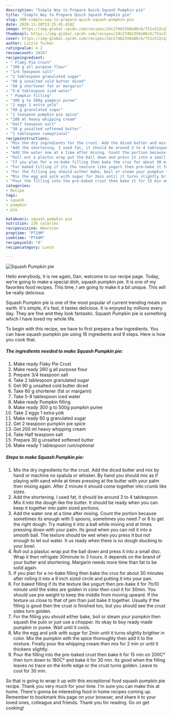 ```yaml
---
description: "Simple Way to Prepare Quick Squash Pumpkin pie"
title: "Simple Way to Prepare Quick Squash Pumpkin pie"
slug: 400-simple-way-to-prepare-quick-squash-pumpkin-pie
date: 2020-11-20T23:25:45.018Z
image: https://img-global.cpcdn.com/recipes/2dc27462350a86c6/751x532cq70/squash-pumpkin-pie-recipe-main-photo.jpg
thumbnail: https://img-global.cpcdn.com/recipes/2dc27462350a86c6/751x532cq70/squash-pumpkin-pie-recipe-main-photo.jpg
cover: https://img-global.cpcdn.com/recipes/2dc27462350a86c6/751x532cq70/squash-pumpkin-pie-recipe-main-photo.jpg
author: Lizzie Tucker
ratingvalue: 4.2
reviewcount: 38267
recipeingredient:
- " Flaky Pie Crust"
- "260 g all purpose flour"
- "3/4 teaspoon salt"
- "2 tablespoon granulated sugar"
- "90 g unsalted cold butter diced"
- "60 g shortener fat or margarin"
- "5-8 tablespoon iced water"
- " Pumpkin filling"
- "300 g to 500g pumpkin puree"
- "2 eggs 1 extra yolk"
- "60 g granulated sugar"
- "2 teaspoon pumpkin pie spice"
- "200 ml heavy whipping cream"
- "Half teaspoon salt"
- "30 g unsalted softened butter"
- "1 tablespoon rumoptional"
recipeinstructions:
- "Mix the dry ingredients for the crust. Add the diced butter and mix by hand or machine no spatula or whisker. By hand you should mix as if playing with sand while at times pressing at the butter with your palm then mixing again. After 2 minute it should come together into crumb like sizes."
- "Add the shortening. I used fat, it should be around 3 to 4 tablespoon. Mix it into the dough like the butter. It should be ready when you can keep it together into palm sized portions."
- "Add the water one at a time after mixing. Count the portion because sometimes its enough with 5 spoons, sometimes you need 7 or 8 to get the right dough. Try making it into a ball while mixing and at times pressing down with your palm. Its good when you can roll it into a smooth ball. The texture should be wet when you press it but not enough to let out water. It us ready when there is no dough stucking to your bowl."
- "Roll out a plastuc wrap put the ball down and press it into a small disc. Wrap it then refrigate 30minute to 3 hours. It depends on the brand of your butter and shortening. Margarin needs more time than fat to be solid again."
- "If you plan for a no-bake filling then bake the crus for about 30 minutes after rolling it into a 9 inch sized circle and putting it into your pan."
- "For baked filling if its the texture like yogurt then pre-bake it for 7to10 minute until the sides are golden in color then cool it for 30min. You should use pie weight to keep the middle from moving upward. If the texture us close to that of jam than just bake it together. Usually if the filling is good then the crust is finished too, but you should see the crust sides turn golden."
- "For the filling you should either bake, boil or steam your pumpkin then squash the pulo or just use a chopper. Its okay to buy ready made pumpkin or puree. Wait until it cools."
- "Mix the egg and yolk with sugar for 2min until it turns slightly brigther in color. Mix the pumpkin with the spice thoroughly then add it to the mixture. Finally pour the whipping cream then mix for 2 min or until it thickens slightly."
- "Pour the filling into the pre-baked crust then bake it for 15 min on 200C° then turn down to 180C° and bake it for 30 min. Its good when the filling leaves no trace on the knife edge or the crust turns golden. Leave to cool for 30 min."
categories:
- Recipe
tags:
- squash
- pumpkin
- pie

katakunci: squash pumpkin pie 
nutrition: 236 calories
recipecuisine: American
preptime: "PT19M"
cooktime: "PT44M"
recipeyield: "4"
recipecategory: Lunch

---
```



![Squash Pumpkin pie](https://img-global.cpcdn.com/recipes/2dc27462350a86c6/751x532cq70/squash-pumpkin-pie-recipe-main-photo.jpg)

Hello everybody, it is me again, Dan, welcome to our recipe page. Today, we're going to make a special dish, squash pumpkin pie. It is one of my favorites food recipes. This time, I am going to make it a bit unique. This will be really delicious.



Squash Pumpkin pie is one of the most popular of current trending meals on earth. It's simple, it's fast, it tastes delicious. It is enjoyed by millions every day. They are fine and they look fantastic. Squash Pumpkin pie is something which I have loved my whole life.


To begin with this recipe, we have to first prepare a few ingredients. You can have squash pumpkin pie using 16 ingredients and 9 steps. Here is how you cook that.

<!--inarticleads1-->

##### The ingredients needed to make Squash Pumpkin pie:

1. Make ready  Flaky Pie Crust
1. Make ready 260 g all purpose flour
1. Prepare 3/4 teaspoon salt
1. Take 2 tablespoon granulated sugar
1. Get 90 g unsalted cold butter diced
1. Take 60 g shortener (fat or margarin)
1. Take 5-8 tablespoon iced water
1. Make ready  Pumpkin filling
1. Make ready 300 g to 500g pumpkin puree
1. Take 2 eggs 1 extra yolk
1. Make ready 60 g granulated sugar
1. Get 2 teaspoon pumpkin pie spice
1. Get 200 ml heavy whipping cream
1. Take Half teaspoon salt
1. Prepare 30 g unsalted softened butter
1. Make ready 1 tablespoon rum/optional




<!--inarticleads2-->

##### Steps to make Squash Pumpkin pie:

1. Mix the dry ingredients for the crust. Add the diced butter and mix by hand or machine no spatula or whisker. By hand you should mix as if playing with sand while at times pressing at the butter with your palm then mixing again. After 2 minute it should come together into crumb like sizes.
1. Add the shortening. I used fat, it should be around 3 to 4 tablespoon. Mix it into the dough like the butter. It should be ready when you can keep it together into palm sized portions.
1. Add the water one at a time after mixing. Count the portion because sometimes its enough with 5 spoons, sometimes you need 7 or 8 to get the right dough. Try making it into a ball while mixing and at times pressing down with your palm. Its good when you can roll it into a smooth ball. The texture should be wet when you press it but not enough to let out water. It us ready when there is no dough stucking to your bowl.
1. Roll out a plastuc wrap put the ball down and press it into a small disc. Wrap it then refrigate 30minute to 3 hours. It depends on the brand of your butter and shortening. Margarin needs more time than fat to be solid again.
1. If you plan for a no-bake filling then bake the crus for about 30 minutes after rolling it into a 9 inch sized circle and putting it into your pan.
1. For baked filling if its the texture like yogurt then pre-bake it for 7to10 minute until the sides are golden in color then cool it for 30min. You should use pie weight to keep the middle from moving upward. If the texture us close to that of jam than just bake it together. Usually if the filling is good then the crust is finished too, but you should see the crust sides turn golden.
1. For the filling you should either bake, boil or steam your pumpkin then squash the pulo or just use a chopper. Its okay to buy ready made pumpkin or puree. Wait until it cools.
1. Mix the egg and yolk with sugar for 2min until it turns slightly brigther in color. Mix the pumpkin with the spice thoroughly then add it to the mixture. Finally pour the whipping cream then mix for 2 min or until it thickens slightly.
1. Pour the filling into the pre-baked crust then bake it for 15 min on 200C° then turn down to 180C° and bake it for 30 min. Its good when the filling leaves no trace on the knife edge or the crust turns golden. Leave to cool for 30 min.




So that is going to wrap it up with this exceptional food squash pumpkin pie recipe. Thank you very much for your time. I'm sure you can make this at home. There's gonna be interesting food in home recipes coming up. Remember to bookmark this page on your browser, and share it to your loved ones, colleague and friends. Thank you for reading. Go on get cooking!
